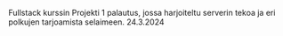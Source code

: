 Fullstack kurssin Projekti 1 palautus, jossa harjoiteltu serverin tekoa ja eri polkujen tarjoamista selaimeen.
24.3.2024